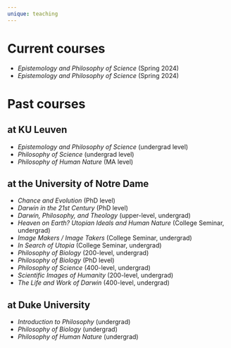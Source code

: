 ```yaml
---
unique: teaching
---
```



# Current courses

*   *Epistemology and Philosophy of Science* (Spring 2024)
*   *Epistemology and Philosophy of Science* (Spring 2024)


# Past courses

## at KU Leuven

*   *Epistemology and Philosophy of Science* (undergrad level)
*   *Philosophy of Science* (undergrad level)
*   *Philosophy of Human Nature* (MA level)

## at the University of Notre Dame

*   *Chance and Evolution* (PhD level)
*   *Darwin in the 21st Century* (PhD level)
*   *Darwin, Philosophy, and Theology* (upper-level, undergrad)
*   *Heaven on Earth?  Utopian Ideals and Human Nature* (College Seminar, undergrad)
*   *Image Makers / Image Takers* (College Seminar, undergrad)
*   *In Search of Utopia* (College Seminar, undergrad)
*   *Philosophy of Biology* (200-level, undergrad)
*   *Philosophy of Biology* (PhD level)
*   *Philosophy of Science* (400-level, undergrad)
*   *Scientific Images of Humanity* (200-level, undergrad)
*   *The Life and Work of Darwin* (400-level, undergrad)

## at Duke University

*   *Introduction to Philosophy* (undergrad)
*   *Philosophy of Biology* (undergrad)
*   *Philosophy of Human Nature* (undergrad)

